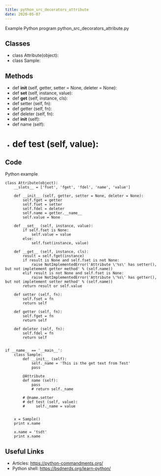 ```yaml
---
title: python_src_decorators_attribute
date: 2020-05-07
---
```

Example Python program python_src_decorators_attribute.py


## Classes

* class Attribute(object):
* class Sample:

## Methods

* def __init__ (self, getter, setter = None, deleter = None):
* def __set__ (self, instance, value):
* def __get__ (self, instance, cls):
* def setter (self, fn):
* def getter (self, fn):
* def deleter (self, fn):
* def __init__ (self):
* def name (self):
* # def test (self, value):

## Code

Python example

    class Attribute(object):
        __slots__ = ['fset', 'fget', 'fdel', 'name', 'value']
    
        def __init__ (self, getter, setter = None, deleter = None):
            self.fget = getter
            self.fset = setter
            self.fdel = deleter
            self.name = getter.__name__
            self.value = None
    
        def __set__ (self, instance, value):
            if self.fset is None:
                self.value = value
            else:
                self.fset(instance, value)
    
        def __get__ (self, instance, cls):
            result = self.fget(instance)
            if result is None and self.fset is not None:
                raise NotImplementedError('Attribute \'%s\' has setter(), but not impletement getter method' % (self.name))
            elif result is not None and self.fset is None:
                raise NotImplementedError('Attribute \'%s\' has getter(), but not impletement setter method' % (self.name))
            return result or self.value
    
        def setter (self, fn):
            self.fset = fn
            return self
    
        def getter (self, fn):
            self.fget = fn
            return self
    
        def deleter (self, fn):
            self.fdel = fn
            return self
    
    
    if __name__ == '__main__':
        class Sample:
            def __init__ (self):
                self._name = 'This is the get text from Test'
                pass
    
            @Attribute
            def name (self):
                pass
                # return self._name
    
            # @name.setter
            # def test (self, value):
            #     self._name = value
    
    
        x = Sample()
        print x.name
    
        x.name = 'tsdt'
        print x.name
    

## Useful Links

- Articles: https://python-commandments.org/
- Python shell: https://bsdnerds.org/learn-python/
